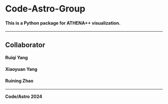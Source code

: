 # Code-Astro-Group
#### This is a Python package for ATHENA++ visualization.
---------------------------------
## Collaborator
#### Ruiqi Yang
#### Xiaoyuan Yang
#### Ruining Zhao
---------------------------------
**Code/Astro 2024**
